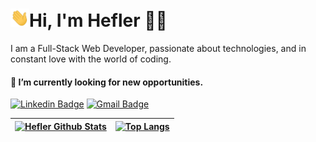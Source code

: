 
<link href="style.css" rel="stylesheet"></link>

<link rel="preconnect" href="https://fonts.gstatic.com">
<link href="https://fonts.googleapis.com/css2?family=Cutive+Mono&display=swap" rel="stylesheet"> 
<p align="center">

  # <img src="https://raw.githubusercontent.com/ABSphreak/ABSphreak/master/gifs/Hi.gif" width="30px">Hi, I'm Hefler 👨‍💻

  I am a Full-Stack Web Developer, passionate about technologies, and in constant love with the world of coding.

  #### 🔭 I’m currently looking for new opportunities.
  
[![Linkedin Badge](https://img.shields.io/badge/-LinkedIn-blue?style=for-the-badge&logo=linkedin&link=https://www.linkedin.com/in/heflerdev/)](www.linkedin.com/in/heflerdev/)
[![Gmail Badge](https://img.shields.io/badge/-heflerdev@gmail.com-c14438?style=flat-square&logo=Gmail&logoColor=white)](mailto:heflerdev@gmail.com)

|[![Hefler Github Stats](https://github-readme-stats.vercel.app/api?username=heflerdev&show_icons=true&theme=radical)](https://github.com/anuraghazra/github-readme-stats) |  [![Top Langs](https://github-readme-stats.vercel.app/api/top-langs/?username=heflerdev&layout=compact)](https://github.com/anuraghazra/github-readme-stats) |
|--|--|


